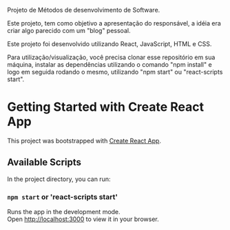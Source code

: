 Projeto de Métodos de desenvolvimento de Software.

Este projeto, tem como objetivo a apresentação do responsável, a idéia era criar algo parecido com um "blog" pessoal.

Este projeto foi desenvolvido utilizando React, JavaScript, HTML e CSS.

Para utilização/visualização, você precisa clonar esse repositório em sua máquina, instalar as dependências utilizando o comando "npm install" e logo em seguida rodando o mesmo, utilizando "npm start" ou "react-scripts start".

# Getting Started with Create React App

This project was bootstrapped with [Create React App](https://github.com/facebook/create-react-app).

## Available Scripts

In the project directory, you can run:

### `npm start` or 'react-scripts start'

Runs the app in the development mode.\
Open [http://localhost:3000](http://localhost:3000) to view it in your browser.

